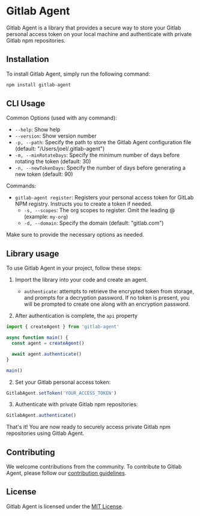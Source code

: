 # Gitlab Agent

Gitlab Agent is a library that provides a secure way to store your Gitlab personal access token on your local machine and authenticate with private Gitlab npm repositories.

## Installation

To install Gitlab Agent, simply run the following command:

```bash
npm install gitlab-agent
```

## CLI Usage

Common Options (used with any command):

- `--help`: Show help
- `--version`: Show version number
- `-p, --path`: Specify the path to store the Gitlab Agent configuration file (default: "/Users/joel/.gitlab-agent")
- `-m, --minRotateDays`: Specify the minimum number of days before rotating the token (default: 30)
- `-n, --newTokenDays`: Specify the number of days before generating a new token (default: 90)

Commands:

- `gitlab-agent register`: Registers your personal access token for GitLab NPM registry. Instructs you to create a token if needed.
  - `-s, --scopes`: The org scopes to register. Omit the leading @ (example: `my-org`)
  - `-d, --domain`: Specify the domain (default: "gitlab.com")

Make sure to provide the necessary options as needed.

## Library usage

To use Gitlab Agent in your project, follow these steps:

1. Import the library into your code and create an agent.

   - `authenticate`: attempts to retrieve the encrypted token from storage, and prompts for a decryption password. If no token is present, you will be prompted to create one along with an encryption password.

2. After authentication is complete, the `api` property

```typescript
import { createAgent } from 'gitlab-agent'

async function main() {
  const agent = createAgent()

  await agent.authenticate()
}

main()
```

2. Set your Gitlab personal access token:

```javascript
GitlabAgent.setToken('YOUR_ACCESS_TOKEN')
```

3. Authenticate with private Gitlab npm repositories:

```javascript
GitlabAgent.authenticate()
```

That's it! You are now ready to securely access private Gitlab npm repositories using Gitlab Agent.

## Contributing

We welcome contributions from the community. To contribute to Gitlab Agent, please follow our [contribution guidelines](CONTRIBUTING.md).

## License

Gitlab Agent is licensed under the [MIT License](LICENSE).
